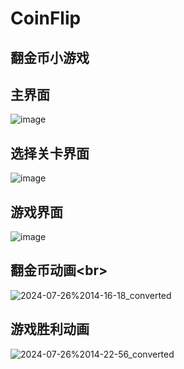 CoinFlip
====
翻金币小游戏<br>
--
主界面<br>
---
![image](https://github.com/user-attachments/assets/43b7035f-73d4-493f-bbe3-d97dc8034749)<br>

选择关卡界面<br>
---
![image](https://github.com/user-attachments/assets/74048646-d21c-41ab-a6a2-1250dd716716)<br>

游戏界面<br>
---
![image](https://github.com/user-attachments/assets/959beb61-90f0-493a-b669-2142aa048df1)<br>

翻金币动画\<br>
---
![2024-07-26%2014-16-18_converted](https://github.com/user-attachments/assets/210c2263-07ec-4e2f-a559-62af0462112a)<br>

游戏胜利动画<br>
---
![2024-07-26%2014-22-56_converted](https://github.com/user-attachments/assets/8397980b-aaf9-4f51-a598-1dabfbf441f2)<br>
